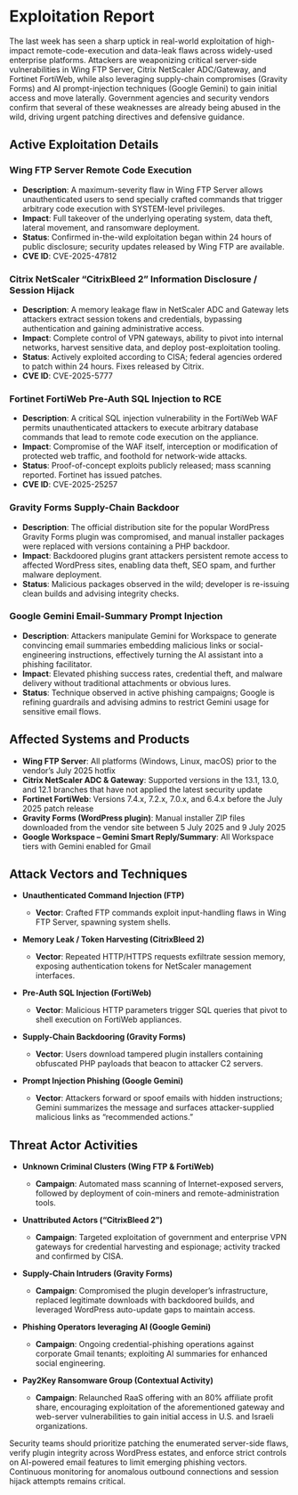 # Exploitation Report

The last week has seen a sharp uptick in real-world exploitation of high-impact remote-code-execution and data-leak flaws across widely-used enterprise platforms. Attackers are weaponizing critical server-side vulnerabilities in Wing FTP Server, Citrix NetScaler ADC/Gateway, and Fortinet FortiWeb, while also leveraging supply-chain compromises (Gravity Forms) and AI prompt-injection techniques (Google Gemini) to gain initial access and move laterally. Government agencies and security vendors confirm that several of these weaknesses are already being abused in the wild, driving urgent patching directives and defensive guidance.

## Active Exploitation Details

### Wing FTP Server Remote Code Execution
- **Description**: A maximum-severity flaw in Wing FTP Server allows unauthenticated users to send specially crafted commands that trigger arbitrary code execution with SYSTEM-level privileges.  
- **Impact**: Full takeover of the underlying operating system, data theft, lateral movement, and ransomware deployment.  
- **Status**: Confirmed in-the-wild exploitation began within 24 hours of public disclosure; security updates released by Wing FTP are available.  
- **CVE ID**: CVE-2025-47812  

### Citrix NetScaler “CitrixBleed 2” Information Disclosure / Session Hijack
- **Description**: A memory leakage flaw in NetScaler ADC and Gateway lets attackers extract session tokens and credentials, bypassing authentication and gaining administrative access.  
- **Impact**: Complete control of VPN gateways, ability to pivot into internal networks, harvest sensitive data, and deploy post-exploitation tooling.  
- **Status**: Actively exploited according to CISA; federal agencies ordered to patch within 24 hours. Fixes released by Citrix.  
- **CVE ID**: CVE-2025-5777  

### Fortinet FortiWeb Pre-Auth SQL Injection to RCE
- **Description**: A critical SQL injection vulnerability in the FortiWeb WAF permits unauthenticated attackers to execute arbitrary database commands that lead to remote code execution on the appliance.  
- **Impact**: Compromise of the WAF itself, interception or modification of protected web traffic, and foothold for network-wide attacks.  
- **Status**: Proof-of-concept exploits publicly released; mass scanning reported. Fortinet has issued patches.  
- **CVE ID**: CVE-2025-25257  

### Gravity Forms Supply-Chain Backdoor
- **Description**: The official distribution site for the popular WordPress Gravity Forms plugin was compromised, and manual installer packages were replaced with versions containing a PHP backdoor.  
- **Impact**: Backdoored plugins grant attackers persistent remote access to affected WordPress sites, enabling data theft, SEO spam, and further malware deployment.  
- **Status**: Malicious packages observed in the wild; developer is re-issuing clean builds and advising integrity checks.  

### Google Gemini Email-Summary Prompt Injection
- **Description**: Attackers manipulate Gemini for Workspace to generate convincing email summaries embedding malicious links or social-engineering instructions, effectively turning the AI assistant into a phishing facilitator.  
- **Impact**: Elevated phishing success rates, credential theft, and malware delivery without traditional attachments or obvious lures.  
- **Status**: Technique observed in active phishing campaigns; Google is refining guardrails and advising admins to restrict Gemini usage for sensitive email flows.  

## Affected Systems and Products

- **Wing FTP Server**: All platforms (Windows, Linux, macOS) prior to the vendor’s July 2025 hotfix  
- **Citrix NetScaler ADC & Gateway**: Supported versions in the 13.1, 13.0, and 12.1 branches that have not applied the latest security update  
- **Fortinet FortiWeb**: Versions 7.4.x, 7.2.x, 7.0.x, and 6.4.x before the July 2025 patch release  
- **Gravity Forms (WordPress plugin)**: Manual installer ZIP files downloaded from the vendor site between 5 July 2025 and 9 July 2025  
- **Google Workspace – Gemini Smart Reply/Summary**: All Workspace tiers with Gemini enabled for Gmail  

## Attack Vectors and Techniques

- **Unauthenticated Command Injection (FTP)**  
  - **Vector**: Crafted FTP commands exploit input-handling flaws in Wing FTP Server, spawning system shells.  

- **Memory Leak / Token Harvesting (CitrixBleed 2)**  
  - **Vector**: Repeated HTTP/HTTPS requests exfiltrate session memory, exposing authentication tokens for NetScaler management interfaces.  

- **Pre-Auth SQL Injection (FortiWeb)**  
  - **Vector**: Malicious HTTP parameters trigger SQL queries that pivot to shell execution on FortiWeb appliances.  

- **Supply-Chain Backdooring (Gravity Forms)**  
  - **Vector**: Users download tampered plugin installers containing obfuscated PHP payloads that beacon to attacker C2 servers.  

- **Prompt Injection Phishing (Google Gemini)**  
  - **Vector**: Attackers forward or spoof emails with hidden instructions; Gemini summarizes the message and surfaces attacker-supplied malicious links as “recommended actions.”  

## Threat Actor Activities

- **Unknown Criminal Clusters (Wing FTP & FortiWeb)**  
  - **Campaign**: Automated mass scanning of Internet-exposed servers, followed by deployment of coin-miners and remote-administration tools.  

- **Unattributed Actors (“CitrixBleed 2”)**  
  - **Campaign**: Targeted exploitation of government and enterprise VPN gateways for credential harvesting and espionage; activity tracked and confirmed by CISA.  

- **Supply-Chain Intruders (Gravity Forms)**  
  - **Campaign**: Compromised the plugin developer’s infrastructure, replaced legitimate downloads with backdoored builds, and leveraged WordPress auto-update gaps to maintain access.  

- **Phishing Operators leveraging AI (Google Gemini)**  
  - **Campaign**: Ongoing credential-phishing operations against corporate Gmail tenants; exploiting AI summaries for enhanced social engineering.  

- **Pay2Key Ransomware Group (Contextual Activity)**  
  - **Campaign**: Relaunched RaaS offering with an 80% affiliate profit share, encouraging exploitation of the aforementioned gateway and web-server vulnerabilities to gain initial access in U.S. and Israeli organizations.  

Security teams should prioritize patching the enumerated server-side flaws, verify plugin integrity across WordPress estates, and enforce strict controls on AI-powered email features to limit emerging phishing vectors. Continuous monitoring for anomalous outbound connections and session hijack attempts remains critical.